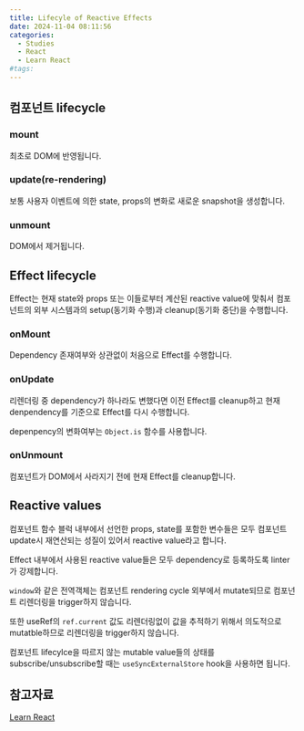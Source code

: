 ```yaml
---
title: Lifecyle of Reactive Effects
date: 2024-11-04 08:11:56
categories:
  - Studies
  - React
  - Learn React
#tags:
---
```

## 컴포넌트 lifecycle

### mount

최초로 DOM에 반영됩니다.

### update(re-rendering)

보통 사용자 이벤트에 의한 state, props의 변화로 새로운 snapshot을 생성합니다.

### unmount

DOM에서 제거됩니다.

## Effect lifecycle

Effect는 현재 state와 props 또는 이들로부터 계산된 reactive value에 맞춰서 컴포넌트의 외부 시스템과의 setup(동기화 수행)과 cleanup(동기화 중단)을 수행합니다.

### onMount

Dependency 존재여부와 상관없이 처음으로 Effect를 수행합니다.

### onUpdate

리렌더링 중 dependency가 하나라도 변했다면 이전 Effect를 cleanup하고 현재 denpendency를 기준으로 Effect를 다시 수행합니다.

depenpency의 변화여부는 `Object.is` 함수를 사용합니다.

### onUnmount

컴포넌트가 DOM에서 사라지기 전에 현재 Effect를 cleanup합니다.

## Reactive values

컴포넌트 함수 블럭 내부에서 선언한 props, state를 포함한 변수들은 모두 컴포넌트 update시 재연산되는 성질이 있어서 reactive value라고 합니다.

Effect 내부에서 사용된 reactive value들은 모두 dependency로 등록하도록 linter가 강제합니다.

`window`와 같은 전역객체는 컴포넌트 rendering cycle 외부에서 mutate되므로 컴포넌트 리렌더링을 trigger하지 않습니다.

또한 useRef의 `ref.current` 값도 리렌더링없이 값을 추적하기 위해서 의도적으로 mutatble하므로 리렌더링을 trigger하지 않습니다.

컴포넌트 lifecylce을 따르지 않는 mutable value들의 상태를 subscribe/unsubscribe할 때는 `useSyncExternalStore` hook을 사용하면 됩니다.

## 참고자료

[Learn React](https://react.dev/learn)